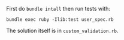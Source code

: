 First do `bundle intall` then run tests with:
```
bundle exec ruby -Ilib:test user_spec.rb
```
The solution itself is in `custom_validation.rb`.
